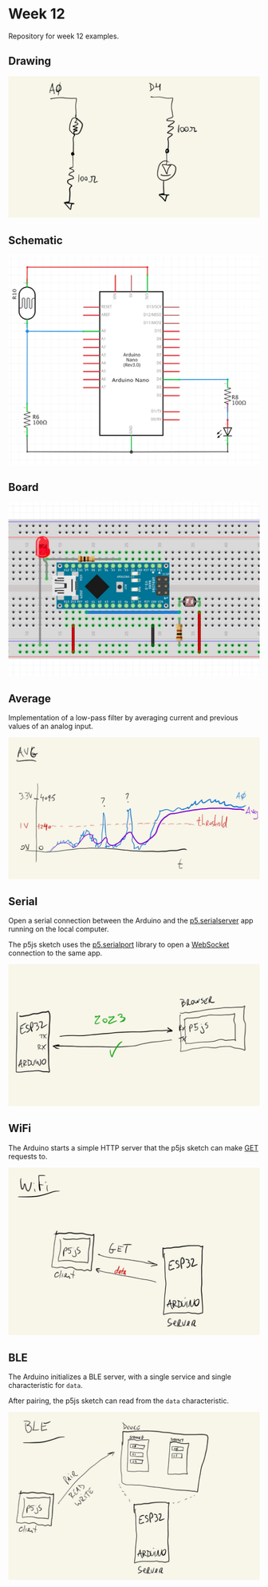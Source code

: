 # Week 12

Repository for week 12 examples.

## Drawing
![](./imgs/wk12-00_drw.jpg)

## Schematic
![](./imgs/wk12-00_sch.jpg)

## Board
![](./imgs/wk12-00_bb.jpg)

## Average
Implementation of a low-pass filter by averaging current and previous values of an analog input.

![](./imgs/wk12-01_avg-01.jpg)

## Serial
Open a serial connection between the Arduino and the [p5.serialserver](https://github.com/p5-serial/p5.serialserver) app running on the local computer.

The p5js sketch uses the [p5.serialport](https://github.com/p5-serial/p5.serialport) library to open a [WebSocket](https://developer.mozilla.org/en-US/docs/Web/API/WebSockets_API) connection to the same app.

![](./imgs/wk12-02_serial-03.jpg)

## WiFi
The Arduino starts a simple HTTP server that the p5js sketch can make [GET](https://developer.mozilla.org/en-US/docs/Web/HTTP/Methods/GET) requests to.

![](./imgs/wk12-03_wifi-02.jpg)

## BLE
The Arduino initializes a BLE server, with a single service and single characteristic for ```data```.

After pairing, the p5js sketch can read from the ```data``` characteristic.

![](./imgs/wk12-04_ble-01.jpg)
